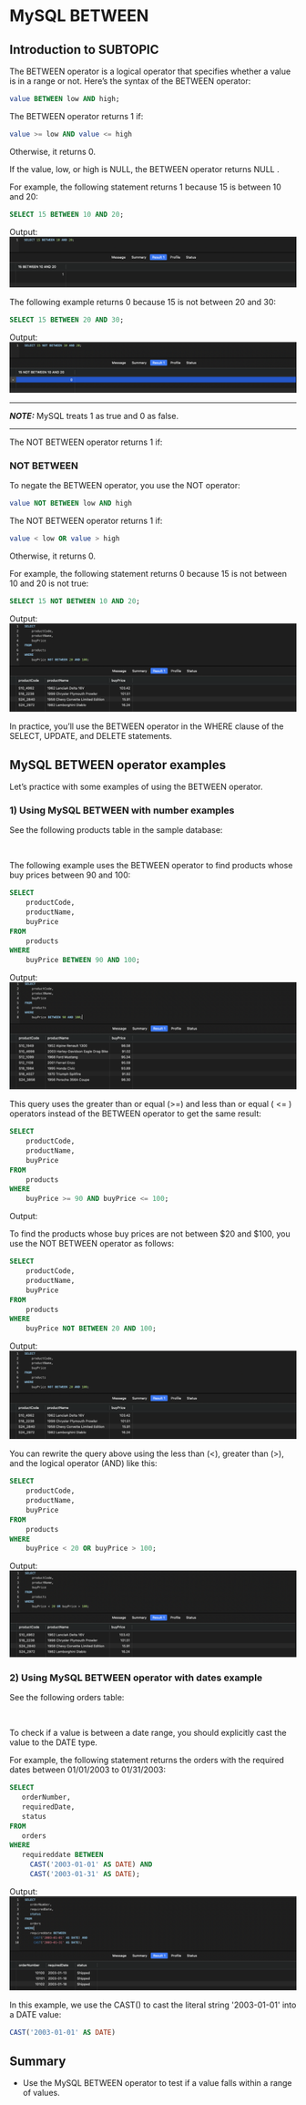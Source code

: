 # MySQL BETWEEN

## Introduction to SUBTOPIC

The BETWEEN operator is a logical operator that specifies whether a value is in a range or not. Here’s the syntax of the BETWEEN operator:

```sql
value BETWEEN low AND high;
```

The BETWEEN operator returns 1 if:

```sql
value >= low AND value <= high
```

Otherwise, it returns 0.

If the value, low, or high is NULL, the BETWEEN operator returns NULL .

For example, the following statement returns 1 because 15 is between 10 and 20:

```sql
SELECT 15 BETWEEN 10 AND 20;
```

Output:
<img src="./images/BETWEEN.png" alt="" />

The following example returns 0 because 15 is not between 20 and 30:

```sql
SELECT 15 BETWEEN 20 AND 30;
```

Output:
<img src="./images/BETWEEN_NOT BETWEEN.png" alt="" />

---

**_NOTE:_** MySQL treats 1 as true and 0 as false.

---

The NOT BETWEEN operator returns 1 if:

### NOT BETWEEN

To negate the BETWEEN operator, you use the NOT operator:

```sql
value NOT BETWEEN low AND high
```

The NOT BETWEEN operator returns 1 if:

```sql
value < low OR value > high
```

Otherwise, it returns 0.

For example, the following statement returns 0 because 15 is not between 10 and 20 is not true:

```sql
SELECT 15 NOT BETWEEN 10 AND 20;
```

Output:
<img src="./images/BETWEEN_NOT BETWEEN AND.png" alt="" />

In practice, you’ll use the BETWEEN operator in the WHERE clause of the SELECT, UPDATE, and DELETE statements.

## MySQL BETWEEN operator examples

Let’s practice with some examples of using the BETWEEN operator.

### 1) Using MySQL BETWEEN with number examples

See the following products table in the sample database:

<img
  src="./images/products.png"
  alt=""
/>

The following example uses the BETWEEN operator to find products whose buy prices between 90 and 100:

```sql
SELECT
    productCode,
    productName,
    buyPrice
FROM
    products
WHERE
    buyPrice BETWEEN 90 AND 100;
```

Output:
<img src="./images/BETWEEN_WHERE.png" alt="" />

This query uses the greater than or equal (>=) and less than or equal ( <= ) operators instead of the BETWEEN operator to get the same result:

```sql
SELECT
    productCode,
    productName,
    buyPrice
FROM
    products
WHERE
    buyPrice >= 90 AND buyPrice <= 100;
```

Output:
<img src="./images/BETWEEN_OPERATOR.png" alt="" />

To find the products whose buy prices are not between $20 and $100, you use the NOT BETWEEN operator as follows:

```sql
SELECT
    productCode,
    productName,
    buyPrice
FROM
    products
WHERE
    buyPrice NOT BETWEEN 20 AND 100;
```

Output:
<img src="./images/BETWEEN_NOT BETWEEN AND.png" alt="" />

You can rewrite the query above using the less than (<), greater than (>), and the logical operator (AND) like this:

```sql
SELECT
    productCode,
    productName,
    buyPrice
FROM
    products
WHERE
    buyPrice < 20 OR buyPrice > 100;
```

Output:
<img src="./images/BETWEEN_OR.png" alt="" />

### 2) Using MySQL BETWEEN operator with dates example

See the following orders table:

<img
  src="./images/orders.png"
  alt=""
/>

To check if a value is between a date range, you should explicitly cast the value to the DATE type.

For example, the following statement returns the orders with the required dates between 01/01/2003 to 01/31/2003:

```sql
SELECT
   orderNumber,
   requiredDate,
   status
FROM
   orders
WHERE
   requireddate BETWEEN
     CAST('2003-01-01' AS DATE) AND
     CAST('2003-01-31' AS DATE);
```

Output:
<img src="./images/BETWEEN_CAST.png" alt="" />

In this example, we use the CAST() to cast the literal string '2003-01-01' into a DATE value:

```sql
CAST('2003-01-01' AS DATE)
```

## Summary

- Use the MySQL BETWEEN operator to test if a value falls within a range of values.
